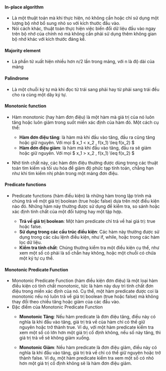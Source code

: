 #### In-place algorithm 
- Là một thuật toán mà khi thực hiện, nó không cần hoặc chỉ sử dụng một lượng bộ nhớ bổ sung nhỏ so với kích thước đầu vào. 
- Nói cách khác, thuật toán thực hiện việc biến đổi dữ liệu đầu vào ngay trên bộ nhớ của chính nó mà không cần phải sử dụng thêm không gian bộ nhớ khác với kích thước đáng kể.

#### Majority element
- Là phần tử xuất hiện nhiều hơn n/2 lần trong mảng, với n là độ dài của mảng

#### Palindrome
- Là một chuỗi ký tự mà khi đọc từ trái sang phải hay từ phải sang trái đều cho ra cùng một dãy ký tự. 

#### Monotonic function
- Hàm monotonic (hay hàm đơn điệu) là một hàm mà giá trị của nó luôn tăng hoặc luôn giảm trong suốt miền xác định của hàm đó. Một cách cụ thể:
    - **Hàm đơn điệu tăng**: là hàm mà khi đầu vào tăng, đầu ra cũng tăng hoặc giữ nguyên. Với mọi $ x_1 < x_2 , f(x_1) \leq f(x_2) $
    - **Hàm đơn điệu giảm**: là hàm mà khi đầu vào tăng, đầu ra sẽ giảm hoặc giữ nguyên. Với mọi $ x_1 > x_2 , f(x_1) \leq f(x_2) $

- Nhờ tính chất này, các hàm đơn điệu thường được dùng trong các thuật toán tìm kiếm và tối ưu hóa để giảm độ phức tạp tính toán, chẳng hạn như khi tìm kiếm nhị phân trong một mảng đơn điệu.

#### Predicate functions
- Predicate functions (hàm điều kiện) là những hàm trong lập trình mà chúng trả về một giá trị boolean (true hoặc false) dựa trên một điều kiện nào đó. Những hàm này thường được sử dụng để kiểm tra, so sánh hoặc xác định tính chất của một đối tượng hay một tập hợp.

    - **Trả về giá trị boolean**: Một hàm predicate chỉ trả về hai giá trị: true hoặc false.
    - **Sử dụng trong các cấu trúc điều kiện**: Các hàm này thường được sử dụng trong các câu lệnh điều kiện, như if, while, hoặc trong các hàm lọc dữ liệu.
    - **Kiểm tra tính chất**: Chúng thường kiểm tra một điều kiện cụ thể, như xem một số có phải là số chẵn hay không, hoặc một chuỗi có chứa một ký tự cụ thể.

#### Monotonic Predicate Function
- Monotonic Predicate Function (hàm điều kiện đơn điệu) là một loại hàm điều kiện có tính chất monotonic, tức là hàm này duy trì tính chất đơn điệu trong miền xác định của nó. Cụ thể, một hàm predicate được coi là monotonic nếu nó luôn trả về giá trị boolean (true hoặc false) mà không thay đổi theo chiều tăng hoặc giảm của các đầu vào.
- Đặc điểm của Monotonic Predicate Function
    - **Monotonic Tăng**: Nếu hàm predicate là đơn điệu tăng, điều này có nghĩa là khi đầu vào tăng, giá trị trả về của hàm chỉ có thể giữ nguyên hoặc trở thành true. Ví dụ, với một hàm predicate kiểm tra xem một số có lớn hơn một giá trị cố định không, nếu số này tăng, thì giá trị trả về sẽ không giảm xuống.

    - **Monotonic Giảm**: Nếu hàm predicate là đơn điệu giảm, điều này có nghĩa là khi đầu vào tăng, giá trị trả về chỉ có thể giữ nguyên hoặc trở thành false. Ví dụ, một hàm predicate kiểm tra xem một số có nhỏ hơn một giá trị cố định không sẽ là hàm đơn điệu giảm.

